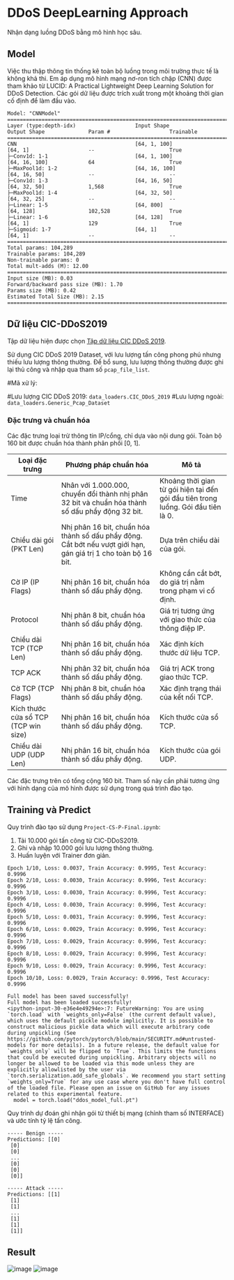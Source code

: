 # DDoS DeepLearning Approach

Nhận dạng luồng DDoS bằng mô hình học sâu.

## Model

Việc thu thập thông tin thống kê toàn bộ luồng trong môi trường thực tế là không khả thi. Em áp dụng mô hình mạng nơ-ron tích chập (CNN) được tham khảo từ LUCID: A Practical Lightweight Deep Learning Solution for DDoS Detection. Các gói dữ liệu được trích xuất trong một khoảng thời gian cố định để làm đầu vào.

```
Model: "CNNModel"
============================================================================================================================================
Layer (type:depth-idx)                   Input Shape               Output Shape              Param #                   Trainable
============================================================================================================================================
CNN                                      [64, 1, 100]              [64, 1]                   --                        True
├─Conv1d: 1-1                            [64, 1, 100]              [64, 16, 100]             64                        True
├─MaxPool1d: 1-2                         [64, 16, 100]             [64, 16, 50]              --                        --
├─Conv1d: 1-3                            [64, 16, 50]              [64, 32, 50]              1,568                     True
├─MaxPool1d: 1-4                         [64, 32, 50]              [64, 32, 25]              --                        --
├─Linear: 1-5                            [64, 800]                 [64, 128]                 102,528                   True
├─Linear: 1-6                            [64, 128]                 [64, 1]                   129                       True
├─Sigmoid: 1-7                           [64, 1]                   [64, 1]                   --                        --
============================================================================================================================================
Total params: 104,289
Trainable params: 104,289
Non-trainable params: 0
Total mult-adds (M): 12.00
============================================================================================================================================
Input size (MB): 0.03
Forward/backward pass size (MB): 1.70
Params size (MB): 0.42
Estimated Total Size (MB): 2.15
============================================================================================================================================
```

## Dữ liệu CIC-DDoS2019

Tập dữ liệu hiện được chọn [Tập dữ liệu CIC DDoS 2019](https://www.unb.ca/cic/datasets/ddos-2019.html).

Sử dụng CIC DDoS 2019 Dataset, với lưu lượng tấn công phong phú nhưng thiếu lưu lượng thông thường. Để bổ sung, lưu lượng thông thường được ghi lại thủ công và nhập qua tham số `pcap_file_list`.

#Mã xử lý:

#Lưu lượng CIC DDoS 2019: `data_loaders.CIC_DDoS_2019`
#Lưu lượng ngoài: `data_loaders.Generic_Pcap_Dataset`

### Đặc trưng và chuẩn hóa

Các đặc trưng loại trừ thông tin IP/cổng, chỉ dựa vào nội dung gói. Toàn bộ 160 bit được chuẩn hóa thành phân phối [0, 1].

<!-- | Loại đặc trưng     | Chuẩn hóa                                                       | Miêu tả                                                         |
| ------------ | ------------------------------------------------------------ | ------------------------------------------------------------ |
| Time         | Nhân 1,000,000, chuyển nhị phân 32 bit | Khoảng cách từ gói đầu tiên |
| PKT Len      | Nhị phân 16 bit. | Chiều dài gói |
| IP/TCP Flags     | Nhị phân 8/16/32 bit | Giá trị đặc trưng tương ứng |
| Protocols    | Nhị phân 8 bit | Loại giao thức | -->

|Loại đặc trưng | Phương pháp chuẩn hóa | Mô tả |
| ------------ | ------------------------------------------------------------ | ------------------------------------------------------------ |
| Time | Nhân với 1.000.000, chuyển đổi thành nhị phân 32 bit và chuẩn hóa thành số dấu phẩy động 32 bit. |Khoảng thời gian từ gói hiện tại đến gói đầu tiên trong luồng. Gói đầu tiên là 0.|
| Chiều dài gói (PKT Len) | Nhị phân 16 bit, chuẩn hóa thành số dấu phẩy động. Cắt bớt nếu vượt giới hạn, gán giá trị 1 cho toàn bộ 16 bit. | Dựa trên chiều dài của gói.|
| Cờ IP (IP Flags) | Nhị phân 16 bit, chuẩn hóa thành số dấu phẩy động. | Không cần cắt bớt, do giá trị nằm trong phạm vi cố định.|
| Protocol | Nhị phân 8 bit, chuẩn hóa thành số dấu phẩy động. | Giá trị tương ứng với giao thức của thông điệp IP.|
| Chiều dài TCP (TCP Len) | Nhị phân 16 bit, chuẩn hóa thành số dấu phẩy động. | Xác định kích thước dữ liệu TCP.|
| TCP ACK | Nhị phân 32 bit, chuẩn hóa thành số dấu phẩy động. | Giá trị ACK trong giao thức TCP.|
| Cờ TCP (TCP Flags) | Nhị phân 8 bit, chuẩn hóa thành số dấu phẩy động. | Xác định trạng thái của kết nối TCP.|
| Kích thước cửa sổ TCP (TCP win size) | Nhị phân 16 bit, chuẩn hóa thành số dấu phẩy động. | Kích thước cửa sổ TCP.|
| Chiều dài UDP (UDP Len) | Nhị phân 16 bit, chuẩn hóa thành số dấu phẩy động. | Kích thước của gói UDP.|


Các đặc trưng trên có tổng cộng 160 bit. Tham số này cần phải tương ứng với hình dạng của mô hình được sử dụng trong quá trình đào tạo.

## Training và Predict

Quy trình đào tạo sử dụng `Project-CS-P-Final.ipynb`:

1. Tải 10.000 gói tấn công từ CIC-DDoS2019.
2. Ghi và nhập 10.000 gói lưu lượng thông thường.
3. Huấn luyện với Trainer đơn giản.

```
Epoch 1/10, Loss: 0.0037, Train Accuracy: 0.9995, Test Accuracy: 0.9996
Epoch 2/10, Loss: 0.0030, Train Accuracy: 0.9996, Test Accuracy: 0.9996
Epoch 3/10, Loss: 0.0030, Train Accuracy: 0.9996, Test Accuracy: 0.9996
Epoch 4/10, Loss: 0.0030, Train Accuracy: 0.9996, Test Accuracy: 0.9996
Epoch 5/10, Loss: 0.0031, Train Accuracy: 0.9996, Test Accuracy: 0.9996
Epoch 6/10, Loss: 0.0029, Train Accuracy: 0.9996, Test Accuracy: 0.9996
Epoch 7/10, Loss: 0.0029, Train Accuracy: 0.9996, Test Accuracy: 0.9996
Epoch 8/10, Loss: 0.0029, Train Accuracy: 0.9996, Test Accuracy: 0.9996
Epoch 9/10, Loss: 0.0029, Train Accuracy: 0.9996, Test Accuracy: 0.9996
Epoch 10/10, Loss: 0.0029, Train Accuracy: 0.9996, Test Accuracy: 0.9996

Full model has been saved successfully!
Full model has been loaded successfully!
<ipython-input-30-e36e4e49294e>:7: FutureWarning: You are using `torch.load` with `weights_only=False` (the current default value), which uses the default pickle module implicitly. It is possible to construct malicious pickle data which will execute arbitrary code during unpickling (See https://github.com/pytorch/pytorch/blob/main/SECURITY.md#untrusted-models for more details). In a future release, the default value for `weights_only` will be flipped to `True`. This limits the functions that could be executed during unpickling. Arbitrary objects will no longer be allowed to be loaded via this mode unless they are explicitly allowlisted by the user via `torch.serialization.add_safe_globals`. We recommend you start setting `weights_only=True` for any use case where you don't have full control of the loaded file. Please open an issue on GitHub for any issues related to this experimental feature.
  model = torch.load("ddos_model_full.pt")
```

Quy trình dự đoán ghi nhận gói từ thiết bị mạng (chỉnh tham số INTERFACE) và ước tính tỷ lệ tấn công. 

```
----- Benign -----
Predictions: [[0]
 [0]
 [0]
 ...
 [0]
 [0]
 [0]]

----- Attack -----
Predictions: [[1]
 [1]
 [1]
 ...
 [1]
 [1]
 [1]]
```

## Result
![image](https://github.com/user-attachments/assets/4640ffd6-2de4-4eca-8ad7-3d8693fd54ff)
![image](https://github.com/user-attachments/assets/1ca16f63-97d7-401f-845d-20cc0de2c3f4)

